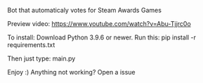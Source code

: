 Bot that automaticaly votes for Steam Awards Games

Preview video: https://www.youtube.com/watch?v=Abu-Tjjrc0o

To install:
Download Python 3.9.6 or newer.
Run this:
pip install -r requirements.txt

Then just type:
main.py

Enjoy :)
Anything not working? Open a issue
